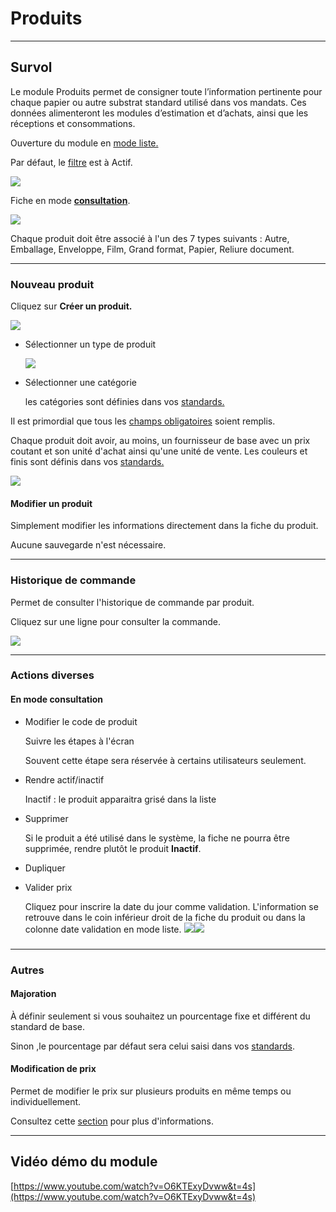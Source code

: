 # Produits

* * *

  

## Survol

  

Le module Produits permet de consigner toute l’information pertinente pour chaque papier ou autre substrat standard utilisé dans vos mandats. Ces données alimenteront les modules d’estimation et d’achats, ainsi que les réceptions et consommations.

  

Ouverture du module en [mode liste.](https://app.clickup.com/9017115504/v/dc/8cqcgvg-21377/8cqcgvg-17257?block=block-56d3904d-8421-44c4-8d23-f01b57d0f037)

Par défaut, le [filtre](https://app.clickup.com/9017115504/v/dc/8cqcgvg-21377/8cqcgvg-17257?block=block-d334b8fe-d65e-4449-a1d9-a27c07e19a53) est à Actif.

![](https://t9017115504.p.clickup-attachments.com/t9017115504/ba97684d-9511-41de-84ae-c304b79385c2/Screenshot%202024-09-18%20at%2012.31.22%E2%80%AFPM.png)

  

Fiche en mode [**consultation**](https://app.clickup.com/9017115504/v/dc/8cqcgvg-21377/8cqcgvg-17257?block=block-fab2c14a-4d75-4bad-9f1c-ba1f4f2460a3).

![](https://t9017115504.p.clickup-attachments.com/t9017115504/0506704d-59c7-482d-84a4-5ea50cae73eb/Screenshot%202024-12-02%20at%207.31.06%E2%80%AFPM.png)

  

Chaque produit doit être associé à l'un des 7 types suivants : Autre, Emballage, Enveloppe, Film, Grand format, Papier, Reliure document.

  

* * *

  

### Nouveau produit

  

Cliquez sur **Créer un produit.**

![](https://t9017115504.p.clickup-attachments.com/t9017115504/3e5a435c-727d-4451-967a-1a1961856c4f/Screenshot%202024-11-13%20at%203.48.19%E2%80%AFPM.png)

*   Sélectionner un type de produit
    
    ![](https://t9017115504.p.clickup-attachments.com/t9017115504/2cca321b-0103-423f-94ac-92cd356ff007/Screenshot%202024-09-18%20at%202.45.05%E2%80%AFPM.png)
    
*   Sélectionner une catégorie
    
    les catégories sont définies dans vos [standards.](https://app.clickup.com/9017115504/v/dc/8cqcgvg-21377/8cqcgvg-17557?block=block-de0d25ae-1f9f-4ad4-8392-ac87be39c680)
    

  

Il est primordial que tous les [champs obligatoires](https://app.clickup.com/9017115504/v/dc/8cqcgvg-21377/8cqcgvg-17257?block=block-aeef2813-739d-4f73-8be3-fad739556f61) soient remplis.

Chaque produit doit avoir, au moins, un fournisseur de base avec un prix coutant et son unité d'achat ainsi qu'une unité de vente. Les couleurs et finis sont définis dans vos [standards.](https://app.clickup.com/9017115504/v/dc/8cqcgvg-21377/8cqcgvg-17557?block=block-de0d25ae-1f9f-4ad4-8392-ac87be39c680)

  

![](https://t9017115504.p.clickup-attachments.com/t9017115504/383a860b-b37b-47eb-835c-7b1e524b1de6/Screenshot%202024-12-02%20at%207.29.15%E2%80%AFPM.png)

  
  
  

#### Modifier un produit

Simplement modifier les informations directement dans la fiche du produit.

Aucune sauvegarde n'est nécessaire.

  
  

* * *

  

### Historique de commande

  

Permet de consulter l'historique de commande par produit.

Cliquez sur une ligne pour consulter la commande.

![](https://t9017115504.p.clickup-attachments.com/t9017115504/2502d44b-c6ec-427c-8510-97e5173d824e/Screenshot%202024-10-15%20at%2011.43.42%E2%80%AFAM.png)

  

* * *

  

### Actions diverses

[](https://app.clickup.com/9017115504/v/dc/8cqcgvg-21377/8cqcgvg-17257?block=block-dfe6c8ce-fe79-4b29-bee3-9695d2ea4ab7)

  

#### En mode consultation

*   Modifier le code de produit
    
    Suivre les étapes à l'écran
    
    Souvent cette étape sera réservée à certains utilisateurs seulement.
    
*   Rendre actif/inactif
    
    Inactif : le produit apparaitra grisé dans la liste
    
*   Supprimer
    
    Si le produit a été utilisé dans le système, la fiche ne pourra être supprimée, rendre plutôt le produit **Inactif**.
    
*   Dupliquer
*   Valider prix
    
    Cliquez pour inscrire la date du jour comme validation. L'information se retrouve dans le coin inférieur droit de la fiche du produit ou dans la colonne date validation en mode liste. ![](https://t9017115504.p.clickup-attachments.com/t9017115504/5fd81724-7f61-4845-b60a-62867e36d980/Screenshot%202024-09-18%20at%204.41.42%E2%80%AFPM.png)![](https://t9017115504.p.clickup-attachments.com/t9017115504/d5d54cbf-9f8b-4cfb-b2ee-3f88e418e875/Screenshot%202024-09-18%20at%205.02.18%E2%80%AFPM.png)
    

###   

* * *

  

### Autres

  

#### Majoration

À définir seulement si vous souhaitez un pourcentage fixe et différent du standard de base.

Sinon ,le pourcentage par défaut sera celui saisi dans vos [standards](https://app.clickup.com/9017115504/v/dc/8cqcgvg-21377/8cqcgvg-17557?block=block-20391263-5c74-4a5b-abd6-0cc33daf31ac).

  

#### Modification de prix

Permet de modifier le prix sur plusieurs produits en même temps ou individuellement.

Consultez cette [section](https://app.clickup.com/9017115504/v/dc/8cqcgvg-25937/8cqcgvg-29597) pour plus d'informations.

  
  

* * *

  

## Vidéo démo du module

[https://www.youtube.com/watch?v=O6KTExyDvww&t=4s](https://www.youtube.com/watch?v=O6KTExyDvww&t=4s)